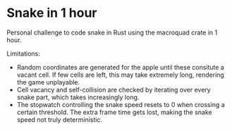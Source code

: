 # Snake in 1 hour

Personal challenge to code snake in Rust using the macroquad crate in 1 hour.

Limitations:
- Random coordinates are generated for the apple until these consitute a vacant cell. If few cells are left, this may take extremely long, rendering the game unplayable.
- Cell vacancy and self-collision are checked by iterating over every snake part, which takes increasingly long.
- The stopwatch controlling the snake speed resets to 0 when crossing a certain threshold. The extra frame time gets lost, making the snake speed not truly deterministic.

